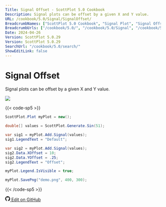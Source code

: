```yaml
---
Title: Signal Offset - ScottPlot 5.0 Cookbook
Description: Signal plots can be offset by a given X and Y value.
URL: /cookbook/5.0/Signal/SignalOffset/
BreadcrumbNames: ["ScottPlot 5.0 Cookbook", "Signal Plot", "Signal Offset"]
BreadcrumbUrls: ["/cookbook/5.0/", "/cookbook/5.0/Signal", "/cookbook/5.0/Signal/SignalOffset"]
Date: 2024-04-26
Version: ScottPlot 5.0.29
Version: ScottPlot 5.0.29
SearchUrl: "/cookbook/5.0/search/"
ShowEditLink: false
---
```


# Signal Offset


Signal plots can be offset by a given X and Y value.

[![](/cookbook/5.0/images/SignalOffset.png?240426090552)](/cookbook/5.0/images/SignalOffset.png?240426090552)

{{< code-sp5 >}}

```cs
ScottPlot.Plot myPlot = new();

double[] values = ScottPlot.Generate.Sin(51);

var sig1 = myPlot.Add.Signal(values);
sig1.LegendText = "Default";

var sig2 = myPlot.Add.Signal(values);
sig2.Data.XOffset = 10;
sig2.Data.YOffset = .25;
sig2.LegendText = "Offset";

myPlot.Legend.IsVisible = true;

myPlot.SavePng("demo.png", 400, 300);

```

{{< /code-sp5 >}}

<a href='https://github.com/ScottPlot/ScottPlot/blob/main/src/ScottPlot5/ScottPlot5%20Cookbook/Recipes/PlotTypes/Signal.cs'><svg xmlns="http://www.w3.org/2000/svg" width="16" height="16" fill="currentColor" class="mb-1 bi bi-github" viewBox="0 0 16 16">
  <path d="M8 0C3.58 0 0 3.58 0 8c0 3.54 2.29 6.53 5.47 7.59.4.07.55-.17.55-.38 0-.19-.01-.82-.01-1.49-2.01.37-2.53-.49-2.69-.94-.09-.23-.48-.94-.82-1.13-.28-.15-.68-.52-.01-.53.63-.01 1.08.58 1.23.82.72 1.21 1.87.87 2.33.66.07-.52.28-.87.51-1.07-1.78-.2-3.64-.89-3.64-3.95 0-.87.31-1.59.82-2.15-.08-.2-.36-1.02.08-2.12 0 0 .67-.21 2.2.82.64-.18 1.32-.27 2-.27s1.36.09 2 .27c1.53-1.04 2.2-.82 2.2-.82.44 1.1.16 1.92.08 2.12.51.56.82 1.27.82 2.15 0 3.07-1.87 3.75-3.65 3.95.29.25.54.73.54 1.48 0 1.07-.01 1.93-.01 2.2 0 .21.15.46.55.38A8.01 8.01 0 0 0 16 8c0-4.42-3.58-8-8-8"/>
</svg> Edit on GitHub</a>

